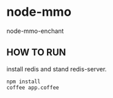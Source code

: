 # node-mmo

node-mmo-enchant


## HOW TO RUN

install redis and stand redis-server.

```
npm install
coffee app.coffee
```
